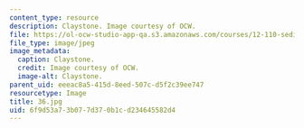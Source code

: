 ```yaml
---
content_type: resource
description: Claystone. Image courtesy of OCW.
file: https://ol-ocw-studio-app-qa.s3.amazonaws.com/courses/12-110-sedimentary-geology-fall-2004/6f9d53a73b077d370b1cd234645582d4_36.jpg
file_type: image/jpeg
image_metadata:
  caption: Claystone.
  credit: Image courtesy of OCW.
  image-alt: Claystone.
parent_uid: eeeac8a5-415d-8eed-507c-d5f2c39ee747
resourcetype: Image
title: 36.jpg
uid: 6f9d53a7-3b07-7d37-0b1c-d234645582d4
---
```

